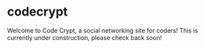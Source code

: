 # codecrypt
Welcome to Code Crypt, a social networking site for coders! This is currently under construction, please check back soon!

